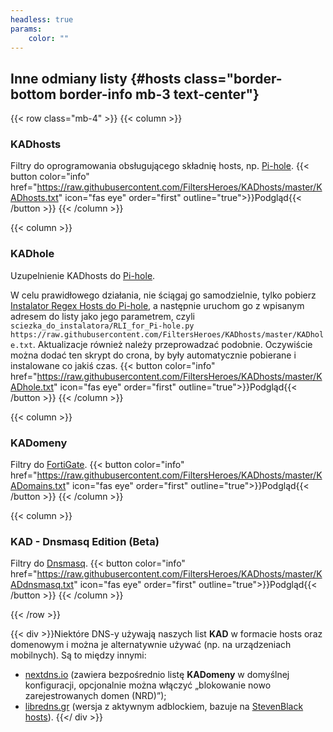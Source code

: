 ```yaml
---
headless: true
params:
    color: ""
---
```

## Inne odmiany listy {#hosts class="border-bottom border-info mb-3 text-center"}

{{< row class="mb-4" >}}
{{< column >}}
### KADhosts
Filtry do oprogramowania obsługującego składnię hosts, np. [Pi-hole](https://pi-hole.net/).
{{< button color="info" href="https://raw.githubusercontent.com/FiltersHeroes/KADhosts/master/KADhosts.txt" icon="fas eye" order="first" outline="true">}}Podgląd{{< /button >}}
{{< /column >}}

{{< column >}}
### KADhole
Uzupelnienie KADhosts do [Pi-hole](https://pi-hole.net/).

W celu prawidłowego działania, nie ściągaj go samodzielnie, tylko pobierz [Instalator Regex Hosts do Pi-hole](https://raw.githubusercontent.com/FiltersHeroes/ScriptsPlayground/master/scripts/RLI_for_Pi-hole.py), a następnie uruchom go z wpisanym adresem do listy jako jego parametrem, czyli `sciezka_do_instalatora/RLI_for_Pi-hole.py https://raw.githubusercontent.com/FiltersHeroes/KADhosts/master/KADhole.txt`. Aktualizacje również należy przeprowadzać podobnie. Oczywiście można dodać ten skrypt do crona, by były automatycznie pobierane i instalowane co jakiś czas.
{{< button color="info" href="https://raw.githubusercontent.com/FiltersHeroes/KADhosts/master/KADhole.txt" icon="fas eye" order="first" outline="true">}}Podgląd{{< /button >}}
{{< /column >}}

{{< column >}}
### KADomeny
Filtry do [FortiGate](https://docs.fortinet.com/document/fortigate/7.4.3/administration-guide/9463/threat-feeds).
{{< button color="info" href="https://raw.githubusercontent.com/FiltersHeroes/KADhosts/master/KADomains.txt" icon="fas eye" order="first" outline="true">}}Podgląd{{< /button >}}
{{< /column >}}

{{< column >}}
### KAD - Dnsmasq Edition (Beta)
Filtry do [Dnsmasq](https://thekelleys.org.uk/dnsmasq/doc.html).
{{< button color="info" href="https://raw.githubusercontent.com/FiltersHeroes/KADhosts/master/KADdnsmasq.txt" icon="fas eye" order="first" outline="true">}}Podgląd{{< /button >}}
{{< /column >}}

{{< /row >}}

{{< div >}}Niektóre DNS-y używają naszych list **KAD** w formacie hosts oraz domenowym i można je alternatywnie używać (np. na urządzeniach mobilnych). Są to między innymi:
* [nextdns.io](https://nextdns.io/) (zawiera bezpośrednio listę **KADomeny** w domyślnej konfiguracji, opcjonalnie można włączyć „blokowanie nowo zarejestrowanych domen (NRD)”);<!-- * [dnscrypt.pl/ `dnscrypt.pl-armada`](https://dnscrypt.pl/) (zawiera listę **KAD** w wersji `dnscrypt.pl-armada`), -->
* [libredns.gr](https://libredns.gr/) (wersja z aktywnym adblockiem, bazuje na [StevenBlack hosts](https://github.com/StevenBlack/hosts)).<!-- * [ahadns.com](https://ahadns.com/) (bazuje na **oisd.nl**),* [adhole.org](https://adhole.org/) (bazuje na **oisd.nl**). -->
{{</ div >}}
